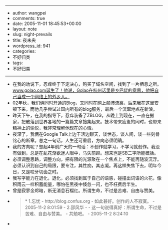 - --
- author: wangpei
- comments: true
- date: 2005-11-01 18:45:53+00:00
- layout: note
- slug: night-prevails
- title: 夜未央
- wordpress_id: 941
- categories:
- 不好归类
- tags:
- 不好归类
- --
- 在我的劝说下，忍痒终于下定决心，购买了域名空间，找到了一片栖息之所。www.golao.com诞生了！他说，Golao在杭州话里是乡巴佬的意思，他把自己当成一个网络上的外乡人。
- 02年秋，我们俩同时开通的Blog，又同时在网上颠沛流离，后来我在这里安顿下来，而他几乎尝试过国内所有的blog服务，最后一个流窜地点在新浪。
- 昨天下午，在我的指导下，忍痒装备了ZBLOG，从晚上到现在，一直在搬家，把散落到世界各地的一篇篇文章搜集起来。技术带来疲惫的同时，也带来精神上的愉悦，我非常理解他现在的心情。
- 夜深了，我俩在Google Talk上边干活边聊天，谈世态，谈人间，谈一些刻骨铭心的断章。总之一句话，人生还可重启，方向必须明确。
- 我的方向呢？想起4年前广天的一句话：不创作就学习，不学习就创作。我没有做到，总是在乱花渐欲迷人眼中，马失前蹄。想来岂是SB二字所能概括。
- 必须调整思路，调整方向，把有限的光源聚在一个焦点上，不能再随波沉浮。必须认识到自己的局限，要专注，其性痴，其志凝。再这样失焦下去，明年今日，又是咬牙切齿之时。
- 我写字能力在退化，退化，必须找到属于自己的语感，碰撞出词语的火花，像积雨云一样积蓄能量，哪怕在黑夜中倏忽一闪，也不枉费后半生。
- 曾是寂寥金烬暗，断无消息石榴红。所谓生命，不过是苦难、自由与赞美。
- <blockquote>   * 1.忘忧
    - http://blog.confus.org
    - 如此甚好。创作的人不寂寞。
    - 2005-11-2 8:01:59
    - 2.邵风华
    - 
    - 这一句说得真好：所谓生命，不过是苦难、自由与赞美。
        - 共勉吧。
    - 2005-11-2 8:24:10
- </blockquote>
